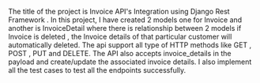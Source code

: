 The title of the project is Invoice API's Integration using Django Rest Framework .
In this project, I have created 2 models one for Invoice and another is InvoiceDetail where there is relationship between 2 models if Invoice is deleted , the Invoice details of that 
particular customer will automatically deleted. The api support all type of HTTP methods like GET , POST , PUT and DELETE. The API also accepts invoice_details in the payload and create/update the associated invoice details.
I also implement all the test cases to test all the endpoints successfully.
